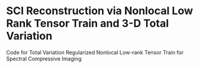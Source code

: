 # SCI Reconstruction via Nonlocal Low Rank Tensor Train and 3-D Total Variation
Code for Total Variation Regularized Nonlocal Low-rank Tensor Train for Spectral Compressive Imaging

